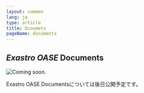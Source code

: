 ```yaml
---
layout: common
lang: ja
type: article
title: Dcoumets
pageName: documents
---
```

<section>
    <div class="sectionInner">
        <h2><em>Exastro OASE</em> Documents</h2>
        <div class="leftImage image25"><img src="../it-automation-docs/asset/img/coming_soon.png" alt="Coming soon."></div>
        <p>Exastro OASE Documentsについては後日公開予定です。</p>
    </div>
</section>